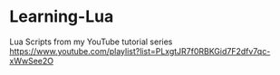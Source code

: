 # Learning-Lua
Lua Scripts from my YouTube tutorial series
https://www.youtube.com/playlist?list=PLxgtJR7f0RBKGid7F2dfv7qc-xWwSee2O

